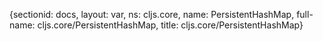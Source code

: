 {sectionid: docs, layout: var, ns: cljs.core, name: PersistentHashMap, full-name: cljs.core/PersistentHashMap,
  title: cljs.core/PersistentHashMap}

